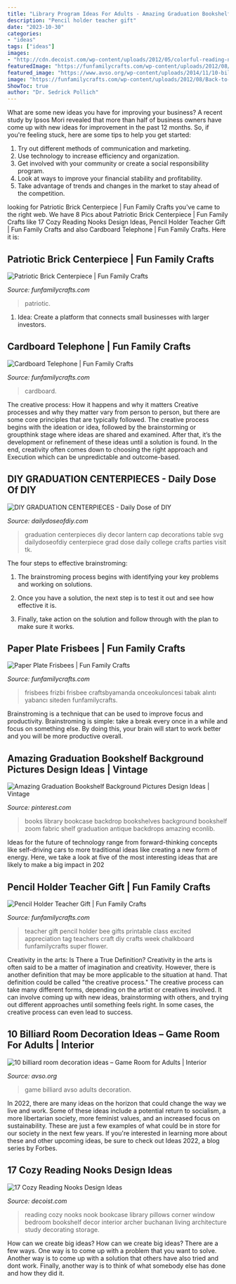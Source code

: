 ```yaml
---
title: "Library Program Ideas For Adults - Amazing Graduation Bookshelf Background Pictures Design Ideas"
description: "Pencil holder teacher gift"
date: "2023-10-30"
categories:
- "ideas"
tags: ["ideas"]
images:
- "http://cdn.decoist.com/wp-content/uploads/2012/05/colorful-reading-nook-with-pillows-and-big-bookcase.jpg"
featuredImage: "https://funfamilycrafts.com/wp-content/uploads/2012/08/Back-to-School-Gift-2.jpg"
featured_image: "https://www.avso.org/wp-content/uploads/2014/11/10-billiard-room-decoration-ideas-game-room-for-adults-1415265811.jpg"
image: "https://funfamilycrafts.com/wp-content/uploads/2012/08/Back-to-School-Gift-2.jpg"
ShowToc: true
author: "Dr. Sedrick Pollich"
---
```



What are some new ideas you have for improving your business?
A recent study by Ipsos Mori revealed that more than half of business owners have come up with new ideas for improvement in the past 12 months. So, if you're feeling stuck, here are some tips to help you get started: 
1. Try out different methods of communication and marketing.
2. Use technology to increase efficiency and organization.
3. Get involved with your community or create a social responsibility program.
4. Look at ways to improve your financial stability and profitability.
5. Take advantage of trends and changes in the market to stay ahead of the competition.

	

		
looking for Patriotic Brick Centerpiece | Fun Family Crafts you've came to the right web. We have 8 Pics about Patriotic Brick Centerpiece | Fun Family Crafts like 17 Cozy Reading Nooks Design Ideas, Pencil Holder Teacher Gift | Fun Family Crafts and also Cardboard Telephone | Fun Family Crafts. Here it is:
		
    
## Patriotic Brick Centerpiece | Fun Family Crafts

<img loading=lazy src="https://funfamilycrafts.com/wp-content/uploads/2013/06/brick-flag-hero.jpg" onerror="this.onerror=null;this.src='https://tse4.mm.bing.net/th?id=OIP.5OcCq3cA2tuPYAhjsOPvMAHaLK&amp;pid=15.1';" alt="Patriotic Brick Centerpiece | Fun Family Crafts">

_Source: funfamilycrafts.com_

>patriotic. 

	

1. Idea: Create a platform that connects small businesses with larger investors.

    
## Cardboard Telephone | Fun Family Crafts

<img loading=lazy src="https://funfamilycrafts.com/wp-content/uploads/2013/01/cardboard-telephone.jpg" onerror="this.onerror=null;this.src='https://tse2.mm.bing.net/th?id=OIP.dnnvmJ1CWq1cThNcdOGxGwHaKA&amp;pid=15.1';" alt="Cardboard Telephone | Fun Family Crafts">

_Source: funfamilycrafts.com_

>cardboard. 

	

The creative process: How it happens and why it matters
Creative processes and why they matter vary from person to person, but there are some core principles that are typically followed. The creative process begins with the ideation or idea, followed by the brainstorming or groupthink stage where ideas are shared and examined. After that, it’s the development or refinement of these ideas until a solution is found. In the end, creativity often comes down to choosing the right approach and Execution which can be unpredictable and outcome-based.

    
## DIY GRADUATION CENTERPIECES - Daily Dose Of DIY

<img loading=lazy src="https://i2.wp.com/dailydoseofdiy.com/wp-content/uploads/DIY-GRADUATION-CENTERPIECES.jpg?fit=600%2C1100&amp;ssl=1" onerror="this.onerror=null;this.src='https://tse3.mm.bing.net/th?id=OIP.9DmknrVzv_nDnHH2xTWsIAHaNl&amp;pid=15.1';" alt="DIY GRADUATION CENTERPIECES - Daily Dose of DIY">

_Source: dailydoseofdiy.com_

>graduation centerpieces diy decor lantern cap decorations table svg dailydoseofdiy centerpiece grad dose daily college crafts parties visit tk. 

	

The four steps to effective brainstroming:
1. The brainstroming process begins with identifying your key problems and working on solutions.
2. Once you have a solution, the next step is to test it out and see how effective it is.

3. Finally, take action on the solution and follow through with the plan to make sure it works.

    
## Paper Plate Frisbees | Fun Family Crafts

<img loading=lazy src="https://funfamilycrafts.com/wp-content/uploads/2012/06/frisbee-1.jpg" onerror="this.onerror=null;this.src='https://tse2.mm.bing.net/th?id=OIP._X-3U5CHooWXtDYe0vkvegHaFj&amp;pid=15.1';" alt="Paper Plate Frisbees | Fun Family Crafts">

_Source: funfamilycrafts.com_

>frisbees frizbi frisbee craftsbyamanda onceokuloncesi tabak alıntı yabancı siteden funfamilycrafts. 

	

Brainstroming is a technique that can be used to improve focus and productivity. Brainstroming is simple: take a break every once in a while and focus on something else. By doing this, your brain will start to work better and you will be more productive overall.

    
## Amazing Graduation Bookshelf Background Pictures Design Ideas | Vintage

<img loading=lazy src="https://i.pinimg.com/736x/af/f4/33/aff433d88da49ffeefd4c6598323cc79.jpg" onerror="this.onerror=null;this.src='https://tse4.mm.bing.net/th?id=OIP.aXtw8WiO26xyumJYP5NyNgHaFD&amp;pid=15.1';" alt="Amazing Graduation Bookshelf Background Pictures Design Ideas | Vintage">

_Source: pinterest.com_

>books library bookcase backdrop bookshelves background bookshelf zoom fabric shelf graduation antique backdrops amazing econlib. 

	

Ideas for the future of technology range from forward-thinking concepts like self-driving cars to more traditional ideas like creating a new form of energy. Here, we take a look at five of the most interesting ideas that are likely to make a big impact in 202
    
## Pencil Holder Teacher Gift | Fun Family Crafts

<img loading=lazy src="https://funfamilycrafts.com/wp-content/uploads/2012/08/Back-to-School-Gift-2.jpg" onerror="this.onerror=null;this.src='https://tse2.mm.bing.net/th?id=OIP.86A3VzFU7XyZp5jgFgA2bQHaIu&amp;pid=15.1';" alt="Pencil Holder Teacher Gift | Fun Family Crafts">

_Source: funfamilycrafts.com_

>teacher gift pencil holder bee gifts printable class excited appreciation tag teachers craft diy crafts week chalkboard funfamilycrafts super flower. 

	

Creativity in the arts: Is There a True Definition?
Creativity in the arts is often said to be a matter of imagination and creativity. However, there is another definition that may be more applicable to the situation at hand. That definition could be called "the creative process." The creative process can take many different forms, depending on the artist or creatives involved. It can involve coming up with new ideas, brainstorming with others, and trying out different approaches until something feels right. In some cases, the creative process can even lead to success.

    
## 10 Billiard Room Decoration Ideas – Game Room For Adults | Interior

<img loading=lazy src="https://www.avso.org/wp-content/uploads/2014/11/10-billiard-room-decoration-ideas-game-room-for-adults-1415265811.jpg" onerror="this.onerror=null;this.src='https://tse3.mm.bing.net/th?id=OIP.d_bYGqkKAmOIvJnS4QUhxgHaFj&amp;pid=15.1';" alt="10 billiard room decoration ideas – Game Room for Adults | Interior">

_Source: avso.org_

>game billiard avso adults decoration. 

	

In 2022, there are many ideas on the horizon that could change the way we live and work. Some of these ideas include a potential return to socialism, a more libertarian society, more feminist values, and an increased focus on sustainability. These are just a few examples of what could be in store for our society in the next few years. If you're interested in learning more about these and other upcoming ideas, be sure to check out Ideas 2022, a blog series by Forbes.

    
## 17 Cozy Reading Nooks Design Ideas

<img loading=lazy src="http://cdn.decoist.com/wp-content/uploads/2012/05/colorful-reading-nook-with-pillows-and-big-bookcase.jpg" onerror="this.onerror=null;this.src='https://tse4.mm.bing.net/th?id=OIP.wEf_U9E2W9JQg68V6VQo2gHaLH&amp;pid=15.1';" alt="17 Cozy Reading Nooks Design Ideas">

_Source: decoist.com_

>reading cozy nooks nook bookcase library pillows corner window bedroom bookshelf decor interior archer buchanan living architecture study decorating storage. 

	

How can we create big ideas?
How can we create big ideas? There are a few ways. One way is to come up with a problem that you want to solve. Another way is to come up with a solution that others have also tried and dont work. Finally, another way is to think of what somebody else has done and how they did it.

